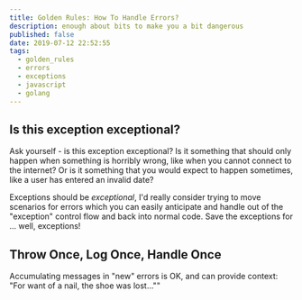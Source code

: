 ```yaml
---
title: Golden Rules: How To Handle Errors?
description: enough about bits to make you a bit dangerous
published: false
date: 2019-07-12 22:52:55
tags:
  - golden_rules
  - errors
  - exceptions
  - javascript
  - golang
---
```


## Is this exception exceptional?

Ask yourself - is this exception exceptional? Is it something that should only
happen when something is horribly wrong, like when you cannot connect to the
internet? Or is it something that you would expect to happen sometimes, like a user
has entered an invalid date?

Exceptions should be _exceptional_, I'd really consider trying to move scenarios
for errors which you can easily anticipate and handle out of the "exception"
control flow and back into normal code. Save the exceptions for ... well,
exceptions!

## Throw Once, Log Once, Handle Once

Accumulating messages in "new" errors is OK, and can provide context: "For want 
of a nail, the shoe was lost...""

